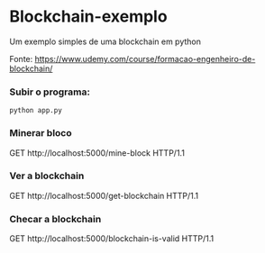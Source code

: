 # Blockchain-exemplo

Um exemplo simples de uma blockchain em python

Fonte: https://www.udemy.com/course/formacao-engenheiro-de-blockchain/

### Subir o programa:
```
python app.py
```

### Minerar bloco
GET http://localhost:5000/mine-block HTTP/1.1

### Ver a blockchain
GET http://localhost:5000/get-blockchain HTTP/1.1

### Checar a blockchain
GET http://localhost:5000/blockchain-is-valid HTTP/1.1
